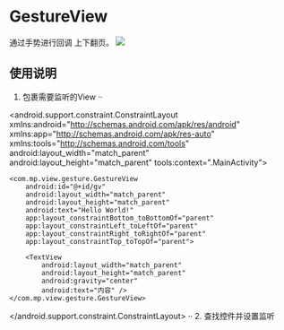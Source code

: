 # GestureView
通过手势进行回调 上下翻页。
[![](https://jitpack.io/v/zp000123/GestureView.svg)](https://jitpack.io/#zp000123/GestureView)


## 使用说明
1. 包裹需要监听的View
  ··
  <?xml version="1.0" encoding="utf-8"?>
<android.support.constraint.ConstraintLayout xmlns:android="http://schemas.android.com/apk/res/android"
    xmlns:app="http://schemas.android.com/apk/res-auto"
    xmlns:tools="http://schemas.android.com/tools"
    android:layout_width="match_parent"
    android:layout_height="match_parent"
    tools:context=".MainActivity">

    <com.mp.view.gesture.GestureView
        android:id="@+id/gv"
        android:layout_width="match_parent"
        android:layout_height="match_parent"
        android:text="Hello World!"
        app:layout_constraintBottom_toBottomOf="parent"
        app:layout_constraintLeft_toLeftOf="parent"
        app:layout_constraintRight_toRightOf="parent"
        app:layout_constraintTop_toTopOf="parent">

        <TextView
            android:layout_width="match_parent"
            android:layout_height="match_parent"
            android:gravity="center"
            android:text="内容" />
    </com.mp.view.gesture.GestureView>

</android.support.constraint.ConstraintLayout>
  ··
2. 查找控件并设置监听

